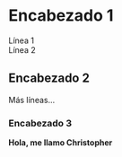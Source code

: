 # Encabezado 1

Línea 1  
Línea 2

## Encabezado 2  
Más líneas...

### Encabezado 3  
**Hola, me llamo Christopher**